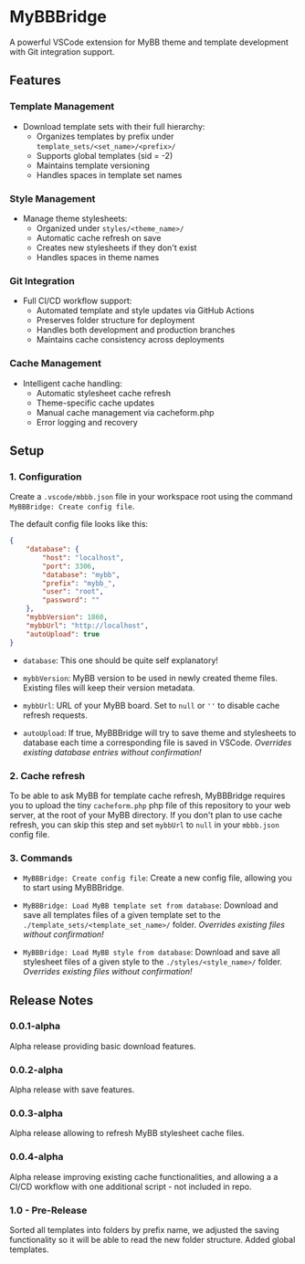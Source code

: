# MyBBBridge

A powerful VSCode extension for MyBB theme and template development with Git integration support.

## Features

### Template Management
* Download template sets with their full hierarchy:
  - Organizes templates by prefix under `template_sets/<set_name>/<prefix>/`
  - Supports global templates (sid = -2)
  - Maintains template versioning
  - Handles spaces in template set names

### Style Management
* Manage theme stylesheets:
  - Organized under `styles/<theme_name>/`
  - Automatic cache refresh on save
  - Creates new stylesheets if they don't exist
  - Handles spaces in theme names

### Git Integration
* Full CI/CD workflow support:
  - Automated template and style updates via GitHub Actions
  - Preserves folder structure for deployment
  - Handles both development and production branches
  - Maintains cache consistency across deployments

### Cache Management
* Intelligent cache handling:
  - Automatic stylesheet cache refresh
  - Theme-specific cache updates
  - Manual cache management via cacheform.php
  - Error logging and recovery

## Setup

### 1. Configuration
Create a `.vscode/mbbb.json` file in your workspace root using the command `MyBBBridge: Create config file`.

The default config file looks like this:

```json
{
    "database": {
        "host": "localhost",
        "port": 3306,
        "database": "mybb",
        "prefix": "mybb_",
        "user": "root",
        "password": ""
    },
    "mybbVersion": 1860,
    "mybbUrl": "http://localhost",
    "autoUpload": true
}
```

* `database`: This one should be quite self explanatory!

* `mybbVersion`: MyBB version to be used in newly created theme files. Existing files
  will keep their version metadata.

* `mybbUrl`: URL of your MyBB board. Set to `null` or `''` to disable cache refresh
  requests.

* `autoUpload`: If true, MyBBBridge will try to save theme and stylesheets to database
  each time a corresponding file is saved in VSCode.
  *Overrides existing database entries without confirmation!*

### 2. Cache refresh

To be able to ask MyBB for template cache refresh, MyBBBridge requires you to upload
the tiny `cacheform.php` php file of this repository to your web server, at the root of
your MyBB directory. If you don't plan to use cache refresh, you can skip this step and
set `mybbUrl` to `null` in your `mbbb.json` config file.

### 3. Commands

* `MyBBBridge: Create config file`: Create a new config file, allowing you to start
  using MyBBBridge.

* `MyBBBridge: Load MyBB template set from database`: Download and save all templates
  files of a given template set to the `./template_sets/<template_set_name>/` folder.
  *Overrides existing files without confirmation!*

* `MyBBBridge: Load MyBB style from database`: Download and save all stylesheet files
  of a given style to the `./styles/<style_name>/` folder.
  *Overrides existing files without confirmation!*

## Release Notes

### 0.0.1-alpha

Alpha release providing basic download features.

### 0.0.2-alpha

Alpha release with save features.

### 0.0.3-alpha

Alpha release allowing to refresh MyBB stylesheet cache files.

### 0.0.4-alpha

Alpha release improving existing cache functionalities, and allowing a a CI/CD workflow with one additional script - not included in repo.

### 1.0 - Pre-Release

Sorted all templates into folders by prefix name, we adjusted the saving functionality so it will be able to read the new folder structure.  Added global templates.